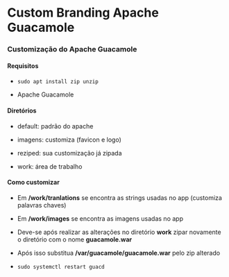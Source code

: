 # Custom Branding Apache Guacamole

### Customização do Apache Guacamole

#### Requisitos

- `sudo apt install zip unzip`

- Apache Guacamole

#### Diretórios

- default: padrão do apache

- imagens: customiza (favicon e logo)

- reziped: sua customização já zipada

- work: área de trabalho

#### Como customizar

- Em **/work/tranlations** se encontra as strings usadas no app (customiza palavras chaves)

- Em **/work/images** se encontra as imagens usadas no app

- Deve-se após realizar as alterações no diretório **work** zipar novamente o diretório com o nome **guacamole.war**

- Após isso substitua **/var/guacamole/guacamole.war** pelo zip alterado

- `sudo systemctl restart guacd`

